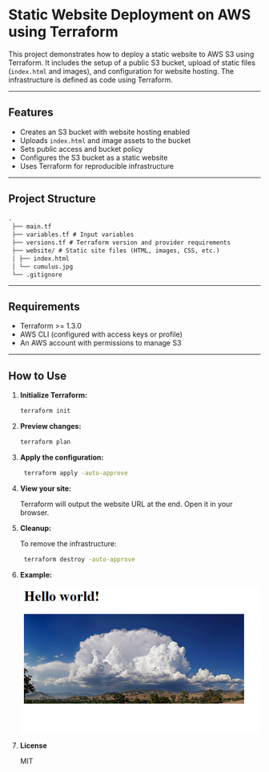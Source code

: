 
#  Static Website Deployment on AWS using Terraform

This project demonstrates how to deploy a static website to AWS S3 using Terraform. It includes the setup of a public S3 bucket, upload of static files (`index.html` and images), and configuration for website hosting. The infrastructure is defined as code using Terraform.

---

##  Features

- Creates an S3 bucket with website hosting enabled
- Uploads `index.html` and image assets to the bucket
- Sets public access and bucket policy
- Configures the S3 bucket as a static website
- Uses Terraform for reproducible infrastructure

---

##  Project Structure

  ```
  .
   ├── main.tf
   ├── variables.tf # Input variables
   ├── versions.tf # Terraform version and provider requirements
   ├── website/ # Static site files (HTML, images, CSS, etc.)
   │ ├── index.html
   │ └── cumulus.jpg
   └── .gitignore 
  ```

---

## Requirements

- Terraform >= 1.3.0
- AWS CLI (configured with access keys or profile)
- An AWS account with permissions to manage S3

---

##  How to Use

1. **Initialize Terraform:**
     ```bash
     terraform init

2. **Preview changes:**
     ```bash
     terraform plan

3. **Apply the configuration:**
     ```bash
      terraform apply -auto-approve

4. **View your site:**
   
     Terraform will output the website URL at the end. Open it in your browser.

5. **Cleanup:**

    To remove the infrastructure:
     ```bash
      terraform destroy -auto-approve

6. **Example:**

   ![Cumulus Image](static_site.png)

7. **License**

   MIT


